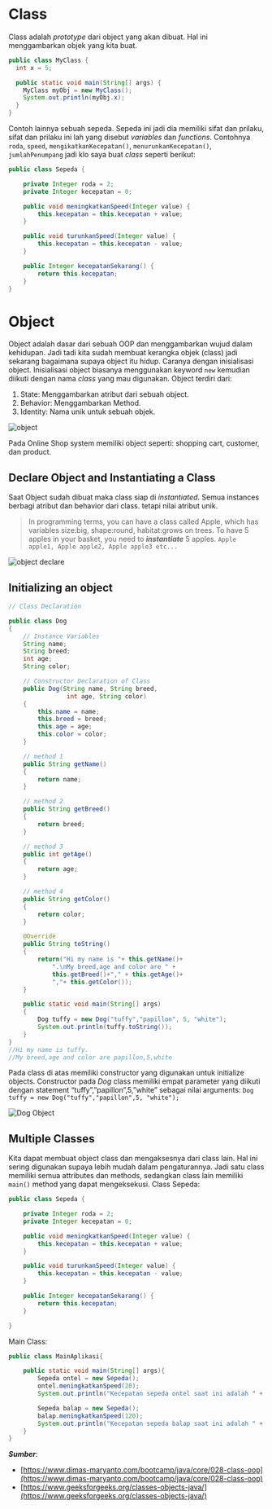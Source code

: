﻿# Class
Class adalah *prototype* dari object yang akan dibuat. Hal ini menggambarkan objek yang kita buat.
```java
public class MyClass {
  int x = 5;

  public static void main(String[] args) {
    MyClass myObj = new MyClass();
    System.out.println(myObj.x);
  }
}
```

 Contoh lainnya sebuah sepeda. Sepeda ini jadi dia memiliki sifat dan prilaku, sifat dan prilaku ini lah yang disebut _variables_ dan _functions_. Contohnya `roda`, `speed`, `mengikatkanKecepatan()`, `menurunkanKecepatan()`, `jumlahPenumpang` jadi klo saya buat _class_ seperti berikut:
```java
public class Sepeda {

    private Integer roda = 2;
    private Integer kecepatan = 0;

    public void meningkatkanSpeed(Integer value) {
        this.kecepatan = this.kecepatan + value;
    }

    public void turunkanSpeed(Integer value) {
        this.kecepatan = this.kecepatan - value;
    }

    public Integer kecepatanSekarang() {
        return this.kecepatan;
    }
}
```

# Object
Object adalah dasar dari sebuah OOP dan menggambarkan wujud dalam kehidupan. Jadi tadi kita sudah membuat kerangka objek (class) jadi sekarang bagaimana supaya object itu hidup. Caranya dengan inisialisasi object. Inisialisasi object biasanya menggunakan keyword `new` kemudian diikuti dengan nama _class_ yang mau digunakan. Object terdiri dari:
1. State: Menggambarkan atribut dari sebuah object.
2. Behavior: Menggambarkan Method.
3. Identity: Nama unik untuk sebuah objek.

![object](https://github.com/helmiz/belajar-java/blob/master/3.OOP/1.Class-Object/Blank-Diagram-Page-1-5.png "object")


Pada Online Shop system memiliki object seperti: shopping cart, customer, dan product.

## Declare Object and Instantiating a Class
Saat Object sudah dibuat maka class siap di *instantiated*. Semua instances berbagi atribut dan behavior dari class. tetapi nilai atribut unik.
> In programming terms, you can have a class called Apple, which has variables size:big, shape:round, habitat:grows on trees. To have 5 apples in your basket, you need to **_instantiate_** 5 apples. `Apple apple1, Apple apple2, Apple apple3 etc...`

![object declare](https://github.com/helmiz/belajar-java/blob/master/3.OOP/1.Class-Object/Blank-Diagram-Page-1-3.png "object declare")


## Initializing an object
```java
// Class Declaration 

public class Dog 
{ 
	// Instance Variables 
	String name; 
	String breed; 
	int age; 
	String color; 

	// Constructor Declaration of Class 
	public Dog(String name, String breed, 
				int age, String color) 
	{ 
		this.name = name; 
		this.breed = breed; 
		this.age = age; 
		this.color = color; 
	} 

	// method 1 
	public String getName() 
	{ 
		return name; 
	} 

	// method 2 
	public String getBreed() 
	{ 
		return breed; 
	} 

	// method 3 
	public int getAge() 
	{ 
		return age; 
	} 

	// method 4 
	public String getColor() 
	{ 
		return color; 
	} 

	@Override
	public String toString() 
	{ 
		return("Hi my name is "+ this.getName()+ 
			".\nMy breed,age and color are " + 
			this.getBreed()+"," + this.getAge()+ 
			","+ this.getColor()); 
	} 

	public static void main(String[] args) 
	{ 
		Dog tuffy = new Dog("tuffy","papillon", 5, "white"); 
		System.out.println(tuffy.toString()); 
	} 
} 
//Hi my name is tuffy.
//My breed,age and color are papillon,5,white
```
Pada class di atas memiliki constructor yang digunakan untuk initialize objects. Constructor pada _Dog_ class  memiliki empat parameter yang diikuti dengan statement “tuffy”,”papillon”,5,”white” sebagai nilai arguments:
`Dog tuffy = new Dog("tuffy","papillon",5, "white");`

![Dog Object](https://github.com/helmiz/belajar-java/blob/master/3.OOP/1.Class-Object/Untitled5.png "Object Dog")



## Multiple Classes
Kita dapat membuat object class dan mengaksesnya dari class lain. Hal ini sering digunakan supaya lebih mudah dalam pengaturannya. Jadi satu class memiliki semua attributes dan methods, sedangkan class lain memiliki `main()` method yang dapat mengeksekusi.
Class Sepeda:
```java
public class Sepeda {

    private Integer roda = 2;
    private Integer kecepatan = 0;

    public void meningkatkanSpeed(Integer value) {
        this.kecepatan = this.kecepatan + value;
    }

    public void turunkanSpeed(Integer value) {
        this.kecepatan = this.kecepatan - value;
    }

    public Integer kecepatanSekarang() {
        return this.kecepatan;
    }

}
```
Main Class:
```java
public class MainAplikasi{

    public static void main(String[] args){
        Sepeda ontel = new Sepeda();
        ontel.meningkatkanSpeed(20);
        System.out.println("Kecepatan sepeda ontel saat ini adalah " + ontel.kecepatanSekarang());

        Sepeda balap = new Sepeda();
        balap.meningkatkanSpeed(120);
        System.out.println("Kecepatan sepeda balap saat ini adalah " + balap.kecepatanSekarang());
    }
}
```

**_Sumber_**:
- [https://www.dimas-maryanto.com/bootcamp/java/core/028-class-oop](https://www.dimas-maryanto.com/bootcamp/java/core/028-class-oop)
- [https://www.geeksforgeeks.org/classes-objects-java/](https://www.geeksforgeeks.org/classes-objects-java/)
